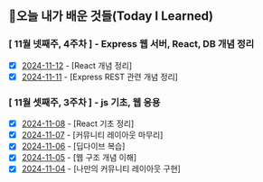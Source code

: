 ## 🚀오늘 내가 배운 것들(Today I Learned)

### [ 11월 넷째주, 4주차 ] - Express 웹 서버, React, DB 개념 정리

- [x] [2024-11-12](https://github.com/100-hours-a-week/jack-til/blob/main/November/2024-11-12.md) - [React 개념 정리]
- [x] [2024-11-11](https://github.com/100-hours-a-week/jack-til/blob/main/November/2024-11-11.md) - [Express REST 관련 개념 정리]

### [ 11월 셋째주, 3주차 ] - js 기초, 웹 응용

- [x] [2024-11-08](https://github.com/100-hours-a-week/jack-til/blob/main/November/2024-11-08.md) - [React 기초 정리]
- [x] [2024-11-07](https://github.com/100-hours-a-week/jack-til/blob/main/November/2024-11-07.md) - [커뮤니티 레이아웃 마무리]
- [x] [2024-11-06](https://github.com/100-hours-a-week/jack-til/blob/main/November/2024-11-06.md) - [딥다이브 복습]
- [x] [2024-11-05](https://github.com/100-hours-a-week/jack-til/blob/main/November/2024-11-05.md) - [웹 구조 개념 이해]
- [x] [2024-11-04](https://github.com/100-hours-a-week/jack-til/blob/main/November/2024-11-04.md) - [나만의 커뮤니티 레이아웃 구현]
